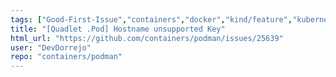 ```yaml
---
tags: ["Good-First-Issue","containers","docker","kind/feature","kubernetes","linux","oci","quadlet"]
title: "[Quadlet .Pod] Hostname unsupported Key"
html_url: "https://github.com/containers/podman/issues/25639"
user: "DevDorrejo"
repo: "containers/podman"
---
```


